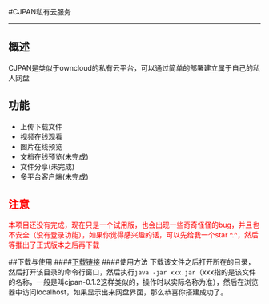 #CJPAN私有云服务
***
## 概述
CJPAN是类似于owncloud的私有云平台，可以通过简单的部署建立属于自己的私人网盘
## 功能
- 上传下载文件
- 视频在线观看
- 图片在线预览
- 文档在线预览(未完成)
- 文件分享(未完成)
- 多平台客户端(未完成)
## <span style="color:red">注意</span>
<span style="color:red">本项目还没有完成，现在只是一个试用版，也会出现一些奇奇怪怪的bug，并且也不安全（没有登录功能），如果你觉得感兴趣的话，可以先给我一个star ^.^，然后等推出了正式版本之后再下载</span>

##下载与使用
####[下载链接](123)
####使用方法
下载该文件之后打开所在的目录，然后打开该目录的命令行窗口，然后执行```java -jar xxx.jar```（xxx指的是该文件的名称，一般是叫cjpan-0.1.2这样类似的，操作时以实际名称为准），然后在浏览器中访问localhost，如果显示出来网盘界面，那么恭喜你搭建成功了。
####
